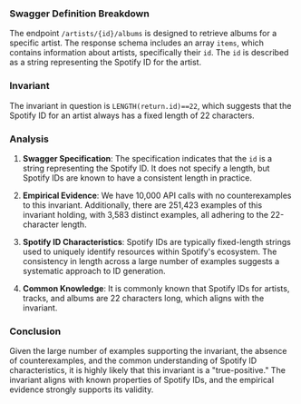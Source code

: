 ### Swagger Definition Breakdown
The endpoint `/artists/{id}/albums` is designed to retrieve albums for a specific artist. The response schema includes an array `items`, which contains information about artists, specifically their `id`. The `id` is described as a string representing the Spotify ID for the artist.

### Invariant
The invariant in question is `LENGTH(return.id)==22`, which suggests that the Spotify ID for an artist always has a fixed length of 22 characters.

### Analysis
1. **Swagger Specification**: The specification indicates that the `id` is a string representing the Spotify ID. It does not specify a length, but Spotify IDs are known to have a consistent length in practice.

2. **Empirical Evidence**: We have 10,000 API calls with no counterexamples to this invariant. Additionally, there are 251,423 examples of this invariant holding, with 3,583 distinct examples, all adhering to the 22-character length.

3. **Spotify ID Characteristics**: Spotify IDs are typically fixed-length strings used to uniquely identify resources within Spotify's ecosystem. The consistency in length across a large number of examples suggests a systematic approach to ID generation.

4. **Common Knowledge**: It is commonly known that Spotify IDs for artists, tracks, and albums are 22 characters long, which aligns with the invariant.

### Conclusion
Given the large number of examples supporting the invariant, the absence of counterexamples, and the common understanding of Spotify ID characteristics, it is highly likely that this invariant is a "true-positive." The invariant aligns with known properties of Spotify IDs, and the empirical evidence strongly supports its validity.
